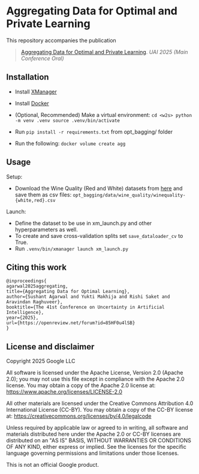 # Aggregating Data for Optimal and Private Learning

This repository accompanies the publication

> [Aggregating Data for Optimal and Private Learning](https://arxiv.org/abs/2411.19045).
> *UAI 2025 (Main Conference Oral)*

## Installation

-   Install [XManager](https://github.com/google-deepmind/xmanager)
-   Install
    [Docker](https://github.com/google-deepmind/xmanager#install-docker-optional)
-   (Optional, Recommended) Make a virtual environment: `cd <w2s> python -m venv
    .venv source .venv/bin/activate`
-   Run `pip install -r requirements.txt` from opt_bagging/ folder

-   Run the following: `docker volume create agg`

## Usage

Setup:

-   Download the Wine Quality (Red and White) datasets from
    [here](https://archive.ics.uci.edu/dataset/186/wine+quality) and save them as csv files:
    `opt_bagging/data/wine_quality/winequality-{white,red}.csv`

Launch:

-   Define the dataset to be use in xm_launch.py and other hyperparameters
    as well.
-   To create and save cross-validation splits set `save_dataloader_cv` to True.
-   Run `.venv/bin/xmanager launch xm_launch.py`

## Citing this work

```
@inproceedings{
agarwal2025aggregating,
title={Aggregating Data for Optimal Learning},
author={Sushant Agarwal and Yukti Makhija and Rishi Saket and Aravindan Raghuveer},
booktitle={The 41st Conference on Uncertainty in Artificial Intelligence},
year={2025},
url={https://openreview.net/forum?id=85HF0u4lSB}
}

```

## License and disclaimer

Copyright 2025 Google LLC

All software is licensed under the Apache License, Version 2.0 (Apache 2.0); you
may not use this file except in compliance with the Apache 2.0 license. You may
obtain a copy of the Apache 2.0 license at:
https://www.apache.org/licenses/LICENSE-2.0

All other materials are licensed under the Creative Commons Attribution 4.0
International License (CC-BY). You may obtain a copy of the CC-BY license at:
https://creativecommons.org/licenses/by/4.0/legalcode

Unless required by applicable law or agreed to in writing, all software and
materials distributed here under the Apache 2.0 or CC-BY licenses are
distributed on an "AS IS" BASIS, WITHOUT WARRANTIES OR CONDITIONS OF ANY KIND,
either express or implied. See the licenses for the specific language governing
permissions and limitations under those licenses.

This is not an official Google product.
